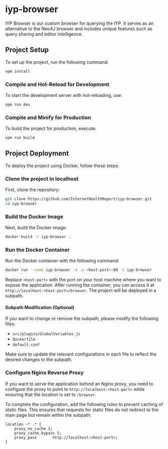 # iyp-browser

IYP Browser is our custom browser for querying the IYP. It serves as an alternative to the Neo4J browser and includes unique features such as query sharing and editor intelligence.

## Project Setup

To set up the project, run the following command:

```sh
npm install
```

### Compile and Hot-Reload for Development

To start the development server with hot-reloading, use:

```sh
npm run dev
```

### Compile and Minify for Production

To build the project for production, execute:

```sh
npm run build
```

## Project Deployment

To deploy the project using Docker, follow these steps:

### Clone the project in localhost

First, clone the repository:

```sh
git clone https://github.com/InternetHealthReport/iyp-browser.git
cd iyp-browser
```

### Build the Docker Image

Next, build the Docker image:

```sh
docker build -t iyp-browser .
```

### Run the Docker Container

Run the Docker container with the following command:

```sh
docker run --name iyp-browser -d -p <host-port>:80 -t iyp-browser
```

Replace `<host-port>` with the port on your host machine where you want to expose the application. After running the container, you can access it at `http://localhost:<host-port>/browser`. The project will be deployed in a subpath.

#### Subpath Modification (Optional)

If you want to change or remove the subpath, please modify the following files:

- `src/plugins/GlobalVariables.js`
- `Dockerfile`
- `default.conf`

Make sure to update the relevant configurations in each file to reflect the desired changes to the subpath.

### Configure Nginx Reverse Proxy

If you want to serve the application behind an Nginx proxy, you need to configure the proxy to point to `http://localhost:<host-port>` while ensuring that the location is set to `/browser`.

To complete the configuration, add the following rules to prevent caching of static files. This ensures that requests for static files do not redirect to the main page but remain within the subpath:

```nginx
location ~* .* {
    proxy_no_cache 1;
    proxy_cache_bypass 1;
    proxy_pass       http://localhost:<host-port>;
}
```
